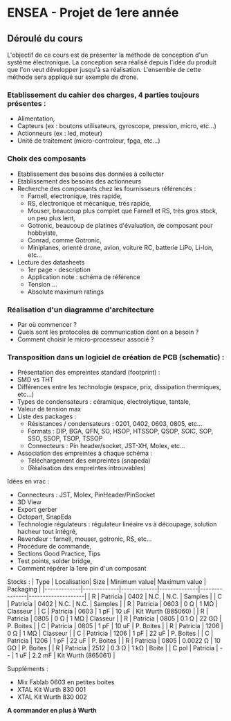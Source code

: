 # ENSEA - Projet de 1ere année

## Déroulé du cours

L'objectif de ce cours est de présenter la méthode de conception d'un système électronique.
La conception sera réalisé depuis l'idée du produit que l'on veut développer jusqu'à sa réalisation.
L'ensemble de cette méthode sera appliqué sur exemple de drone.

### Etablissement du cahier des charges, 4 parties toujours présentes :
* Alimentation,
* Capteurs (ex : boutons utilisateurs, gyroscope, pression, micro, etc...)
* Actionneurs (ex : led, moteur)
* Unité de traitement (micro-controleur, fpga, etc...)

### Choix des composants
* Etablissement des besoins des données à collecter
* Etablissement des besoins des actionneurs 
* Recherche des composants chez les fournisseurs référencés :
  * Farnell, electronique, très rapide,
  * RS, électronique et mécanique, très rapide,
  * Mouser, beaucoup plus complet que Farnell et RS, très gros stock, un peu plus lent,
  * Gotronic, beaucoup de platines d'évaluation, de composant pour hobbyiste,
  * Conrad, comme Gotronic,
  * Miniplanes, orienté drone, avion, voiture RC, batterie LiPo, Li-Ion, etc...
* Lecture des datasheets
  * 1er page - description
  * Application note : schéma de référence
  * Tension ...
  * Absolute maximum ratings

### Réalisation d'un diagramme d'architecture
* Par où commencer ?
* Quels sont les protocoles de communication dont on a besoin ?
* Comment choisir le micro-processeur associé ? 

### Transposition dans un logiciel de création de PCB (schematic) :
* Présentation des empreintes standard (footprint) :
* SMD vs THT
* Différences entre les technologie (espace, prix, dissipation thermiques, etc...)
* Types de condensateurs : céramique, électrolytique, tantale,
* Valeur de tension max
* Liste des packages : 
  * Résistances / condensateurs : 0201, 0402, 0603, 0805, etc...
  * Formats : DIP, BGA, QFN, SO, HSOP, HTSSOP, QSOP, SOIC, SOP, SSO, SSOP, TSOP, TSSOP
  * Connecteurs : Pin header/socket, JST-XH, Molex, etc...
* Association des empreintes à chaque schéma :
  * Téléchargement des empreintes (snapeda)
  * (Réalisation des empreintes introuvables)
 
  



Idées en vrac : 
* Connecteurs : JST, Molex, PinHeader/PinSocket
* 3D View
* Export gerber
* Octopart, SnapEda
* Technologie régulateurs : régulateur linéaire vs à découpage, solution hacheur tout intégré,
* Revendeur : farnell, mouser, gotronic, RS, etc...
* Procédure de commande,
* Sections Good Practice, Tips
* Test points, solder bridge,
* Comment répérer la 1ere pin d'un composant

Stocks :
| Type        | Localisation| Size        | Minimum value| Maximum value | Packaging          |
|-------------|-------------|-------------|--------------|---------------|--------------------|
| R           | Patricia    | 0402        | N.C.         | N.C.          | Samples            |
| C           | Patricia    | 0402        | N.C.         | N.C.          | Samples            |
| R           | Patricia    | 0603        | 0 Ω          | 1 MΩ          | Classeur           |
| C           | Patricia    | 0603        | 1 pF         | 10 uF         | Kit Wurth (885060) |
| R           | Patricia    | 0805        | 0 Ω          | 1 MΩ          | Classeur           |
| R           | Patricia    | 0805        | 0.1 Ω        | 22 GΩ         | P. Boites          |
| C           | Patricia    | 0805        | 1 pF         | 10 uF         | P. Boites          |
| R           | Patricia    | 1206        | 0 Ω          | 1 MΩ          | Classeur           |
| C           | Patricia    | 1206        | 1 pF         | 22 uF         | P. Boites          |
| C           | Patricia    | 1206        | 1 pF         | 22 uF         | P. Boites          |
| R           | Patricia    | 0805        | 0.0022 Ω     | 10 GΩ         | P. Boites          |
| R           | Patricia    | 2512        | 0.3 Ω        | 1 kΩ          | Boite              |
| C pol       | Patricia    | --          | 1 uF         | 2.2 mF        | Kit Wurth (865061) |

Suppléments :
* Mix Fablab 0603 en petites boites
* XTAL Kit Wurth 830 001
* XTAL Kit Wurth 830 002

**A commander en plus à Wurth**
